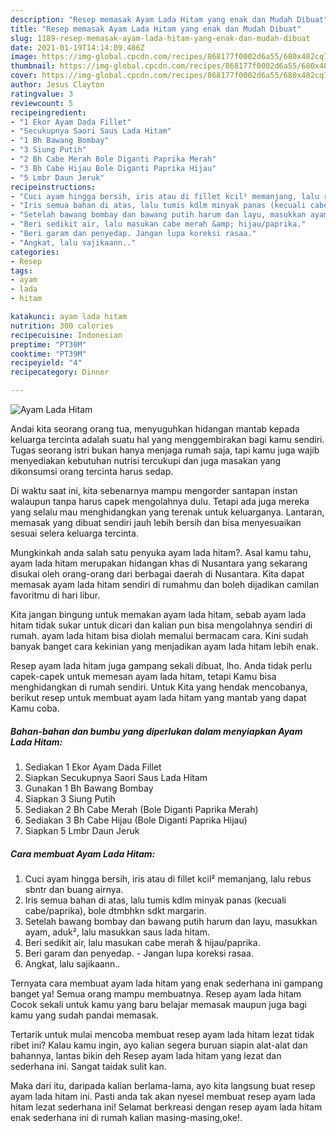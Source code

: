 ```yaml
---
description: "Resep memasak Ayam Lada Hitam yang enak dan Mudah Dibuat"
title: "Resep memasak Ayam Lada Hitam yang enak dan Mudah Dibuat"
slug: 1189-resep-memasak-ayam-lada-hitam-yang-enak-dan-mudah-dibuat
date: 2021-01-19T14:14:09.486Z
image: https://img-global.cpcdn.com/recipes/868177f0002d6a55/680x482cq70/ayam-lada-hitam-foto-resep-utama.jpg
thumbnail: https://img-global.cpcdn.com/recipes/868177f0002d6a55/680x482cq70/ayam-lada-hitam-foto-resep-utama.jpg
cover: https://img-global.cpcdn.com/recipes/868177f0002d6a55/680x482cq70/ayam-lada-hitam-foto-resep-utama.jpg
author: Jesus Clayton
ratingvalue: 3
reviewcount: 5
recipeingredient:
- "1 Ekor Ayam Dada Fillet"
- "Secukupnya Saori Saus Lada Hitam"
- "1 Bh Bawang Bombay"
- "3 Siung Putih"
- "2 Bh Cabe Merah Bole Diganti Paprika Merah"
- "3 Bh Cabe Hijau Bole Diganti Paprika Hijau"
- "5 Lmbr Daun Jeruk"
recipeinstructions:
- "Cuci ayam hingga bersih, iris atau di fillet kcil² memanjang, lalu rebus sbntr dan buang airnya."
- "Iris semua bahan di atas, lalu tumis kdlm minyak panas (kecuali cabe/paprika), bole dtmbhkn sdkt margarin."
- "Setelah bawang bombay dan bawang putih harum dan layu, masukkan ayam, aduk², lalu masukkan saus lada hitam."
- "Beri sedikit air, lalu masukan cabe merah &amp; hijau/paprika."
- "Beri garam dan penyedap. Jangan lupa koreksi rasaa."
- "Angkat, lalu sajikaann.."
categories:
- Resep
tags:
- ayam
- lada
- hitam

katakunci: ayam lada hitam 
nutrition: 300 calories
recipecuisine: Indonesian
preptime: "PT30M"
cooktime: "PT39M"
recipeyield: "4"
recipecategory: Dinner

---
```



![Ayam Lada Hitam](https://img-global.cpcdn.com/recipes/868177f0002d6a55/680x482cq70/ayam-lada-hitam-foto-resep-utama.jpg)

Andai kita seorang orang tua, menyuguhkan hidangan mantab kepada keluarga tercinta adalah suatu hal yang menggembirakan bagi kamu sendiri. Tugas seorang istri bukan hanya menjaga rumah saja, tapi kamu juga wajib menyediakan kebutuhan nutrisi tercukupi dan juga masakan yang dikonsumsi orang tercinta harus sedap.

Di waktu  saat ini, kita sebenarnya mampu mengorder santapan instan walaupun tanpa harus capek mengolahnya dulu. Tetapi ada juga mereka yang selalu mau menghidangkan yang terenak untuk keluarganya. Lantaran, memasak yang dibuat sendiri jauh lebih bersih dan bisa menyesuaikan sesuai selera keluarga tercinta. 



Mungkinkah anda salah satu penyuka ayam lada hitam?. Asal kamu tahu, ayam lada hitam merupakan hidangan khas di Nusantara yang sekarang disukai oleh orang-orang dari berbagai daerah di Nusantara. Kita dapat memasak ayam lada hitam sendiri di rumahmu dan boleh dijadikan camilan favoritmu di hari libur.

Kita jangan bingung untuk memakan ayam lada hitam, sebab ayam lada hitam tidak sukar untuk dicari dan kalian pun bisa mengolahnya sendiri di rumah. ayam lada hitam bisa diolah memalui bermacam cara. Kini sudah banyak banget cara kekinian yang menjadikan ayam lada hitam lebih enak.

Resep ayam lada hitam juga gampang sekali dibuat, lho. Anda tidak perlu capek-capek untuk memesan ayam lada hitam, tetapi Kamu bisa menghidangkan di rumah sendiri. Untuk Kita yang hendak mencobanya, berikut resep untuk membuat ayam lada hitam yang mantab yang dapat Kamu coba.

<!--inarticleads1-->

##### Bahan-bahan dan bumbu yang diperlukan dalam menyiapkan Ayam Lada Hitam:

1. Sediakan 1 Ekor Ayam Dada Fillet
1. Siapkan Secukupnya Saori Saus Lada Hitam
1. Gunakan 1 Bh Bawang Bombay
1. Siapkan 3 Siung Putih
1. Sediakan 2 Bh Cabe Merah (Bole Diganti Paprika Merah)
1. Sediakan 3 Bh Cabe Hijau (Bole Diganti Paprika Hijau)
1. Siapkan 5 Lmbr Daun Jeruk




<!--inarticleads2-->

##### Cara membuat Ayam Lada Hitam:

1. Cuci ayam hingga bersih, iris atau di fillet kcil² memanjang, lalu rebus sbntr dan buang airnya.
1. Iris semua bahan di atas, lalu tumis kdlm minyak panas (kecuali cabe/paprika), bole dtmbhkn sdkt margarin.
1. Setelah bawang bombay dan bawang putih harum dan layu, masukkan ayam, aduk², lalu masukkan saus lada hitam.
1. Beri sedikit air, lalu masukan cabe merah &amp; hijau/paprika.
1. Beri garam dan penyedap. - Jangan lupa koreksi rasaa.
1. Angkat, lalu sajikaann..




Ternyata cara membuat ayam lada hitam yang enak sederhana ini gampang banget ya! Semua orang mampu membuatnya. Resep ayam lada hitam Cocok sekali untuk kamu yang baru belajar memasak maupun juga bagi kamu yang sudah pandai memasak.

Tertarik untuk mulai mencoba membuat resep ayam lada hitam lezat tidak ribet ini? Kalau kamu ingin, ayo kalian segera buruan siapin alat-alat dan bahannya, lantas bikin deh Resep ayam lada hitam yang lezat dan sederhana ini. Sangat taidak sulit kan. 

Maka dari itu, daripada kalian berlama-lama, ayo kita langsung buat resep ayam lada hitam ini. Pasti anda tak akan nyesel membuat resep ayam lada hitam lezat sederhana ini! Selamat berkreasi dengan resep ayam lada hitam enak sederhana ini di rumah kalian masing-masing,oke!.


